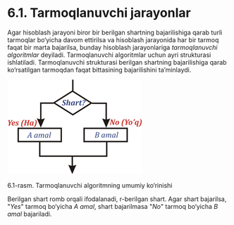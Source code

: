 # 6.1. Tarmoqlanuvchi jarayonlar

Agar hisoblash jarayoni biror bir berilgan shartning bajarilishiga qarab turli tarmoqlar bo‘yicha davom ettirilsa va hisoblash jarayonida har bir tarmoq faqat bir marta bajarilsa, bunday hisoblash jarayonlariga _tarmoqlanuvchi algoritmlar_ deyiladi. Tarmoqlanuvchi algoritmlar uchun ayri strukturasi ishlatiladi. Tarmoqlanuvchi strukturasi berilgan shartning bajarilishiga qarab ko‘rsatilgan tarmoqdan faqat bittasining bajarilishini ta’minlaydi.

![](<../../.gitbook/assets/image (7) (1).png>)

6.1-rasm. Tarmoqlanuvchi algoritmning umumiy ko‘rinishi

Berilgan shart romb orqali ifodalanadi, r-berilgan shart. Agar shart bajarilsa, "_Yes_" tarmoq bo‘yicha _A_ _amal_, shart bajarilmasa "_No_" tarmoq bo‘yicha _B amal_ bajariladi.
